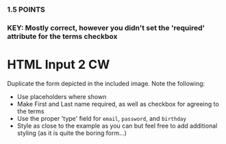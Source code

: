 
### 1.5 POINTS
### KEY: Mostly correct, however you didn't set the 'required' attribute for the terms checkbox

# HTML Input 2 CW

Duplicate the form depicted in the included image. Note the following:

* Use placeholders where shown
* Make First and Last name required, as well as checkbox for agreeing to the terms
* Use the proper 'type' field for ```email```, ```password```, and ```birthday```
* Style as close to the example as you can but feel free to add additional styling (as it is quite the boring form...)
